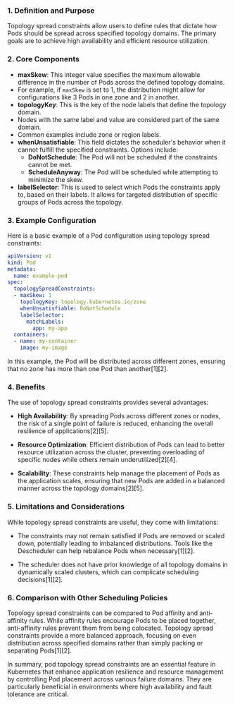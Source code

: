 
### 1. **Definition and Purpose**
Topology spread constraints allow users to define rules that dictate how Pods should be spread across specified topology domains. The primary goals are to achieve high availability and efficient resource utilization.

### 2. **Core Components**
- **maxSkew**: This integer value specifies the maximum allowable difference in the number of Pods across the defined topology domains. 
- For example, if `maxSkew` is set to 1, the distribution might allow for configurations like 3 Pods in one zone and 2 in another.
- **topologyKey**: This is the key of the node labels that define the topology domain. 
- Nodes with the same label and value are considered part of the same domain. 
- Common examples include zone or region labels.
- **whenUnsatisfiable**: This field dictates the scheduler's behavior when it cannot fulfill the specified constraints. Options include:
  - **DoNotSchedule**: The Pod will not be scheduled if the constraints cannot be met.
  - **ScheduleAnyway**: The Pod will be scheduled while attempting to minimize the skew.
- **labelSelector**: This is used to select which Pods the constraints apply to, based on their labels. It allows for targeted distribution of specific groups of Pods across the topology.

### 3. **Example Configuration**
Here is a basic example of a Pod configuration using topology spread constraints:

```yaml
apiVersion: v1
kind: Pod
metadata:
  name: example-pod
spec:
  topologySpreadConstraints:
  - maxSkew: 1
    topologyKey: topology.kubernetes.io/zone
    whenUnsatisfiable: DoNotSchedule
    labelSelector:
      matchLabels:
        app: my-app
  containers:
  - name: my-container
    image: my-image
```

In this example, the Pod will be distributed across different zones, ensuring that no zone has more than one Pod than another[1][2].

### 4. **Benefits**
The use of topology spread constraints provides several advantages:

- **High Availability**: By spreading Pods across different zones or nodes, the risk of a single point of failure is reduced, enhancing the overall resilience of applications[2][5].

- **Resource Optimization**: Efficient distribution of Pods can lead to better resource utilization across the cluster, preventing overloading of specific nodes while others remain underutilized[2][4].

- **Scalability**: These constraints help manage the placement of Pods as the application scales, ensuring that new Pods are added in a balanced manner across the topology domains[2][5].

### 5. **Limitations and Considerations**
While topology spread constraints are useful, they come with limitations:

- The constraints may not remain satisfied if Pods are removed or scaled down, potentially leading to imbalanced distributions. Tools like the Descheduler can help rebalance Pods when necessary[1][2].

- The scheduler does not have prior knowledge of all topology domains in dynamically scaled clusters, which can complicate scheduling decisions[1][2].

### 6. **Comparison with Other Scheduling Policies**
Topology spread constraints can be compared to Pod affinity and anti-affinity rules. While affinity rules encourage Pods to be placed together, anti-affinity rules prevent them from being colocated. Topology spread constraints provide a more balanced approach, focusing on even distribution across specified domains rather than simply packing or separating Pods[1][2].

In summary, pod topology spread constraints are an essential feature in Kubernetes that enhance application resilience and resource management by controlling Pod placement across various failure domains. They are particularly beneficial in environments where high availability and fault tolerance are critical.
